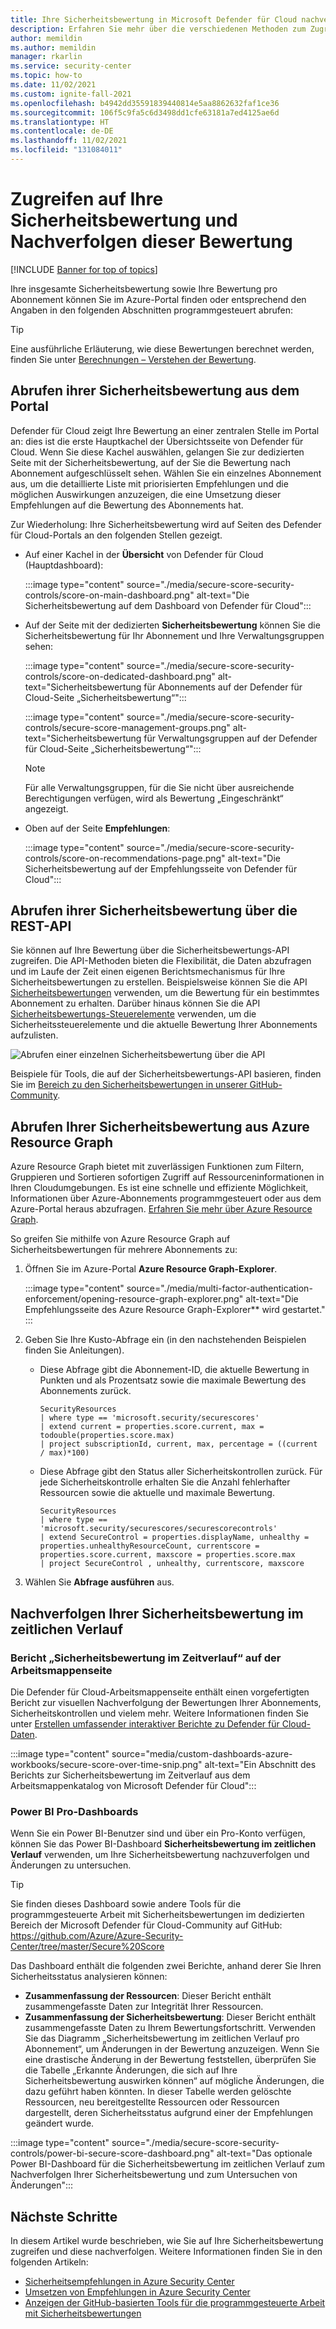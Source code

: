 ```yaml
---
title: Ihre Sicherheitsbewertung in Microsoft Defender für Cloud nachverfolgen
description: Erfahren Sie mehr über die verschiedenen Methoden zum Zugreifen auf und Nachverfolgen von Sicherheitsbewertungen in Microsoft Defender für Cloud.
author: memildin
ms.author: memildin
manager: rkarlin
ms.service: security-center
ms.topic: how-to
ms.date: 11/02/2021
ms.custom: ignite-fall-2021
ms.openlocfilehash: b4942dd35591839440814e5aa8862632faf1ce36
ms.sourcegitcommit: 106f5c9fa5c6d3498dd1cfe63181a7ed4125ae6d
ms.translationtype: HT
ms.contentlocale: de-DE
ms.lasthandoff: 11/02/2021
ms.locfileid: "131084011"
---
```

# <a name="access-and-track-your-secure-score"></a>Zugreifen auf Ihre Sicherheitsbewertung und Nachverfolgen dieser Bewertung

[!INCLUDE [Banner for top of topics](./includes/banner.md)]

Ihre insgesamte Sicherheitsbewertung sowie Ihre Bewertung pro Abonnement können Sie im Azure-Portal finden oder entsprechend den Angaben in den folgenden Abschnitten programmgesteuert abrufen:

> [!TIP]
> Eine ausführliche Erläuterung, wie diese Bewertungen berechnet werden, finden Sie unter [Berechnungen – Verstehen der Bewertung](secure-score-security-controls.md#calculations---understanding-your-score).

## <a name="get-your-secure-score-from-the-portal"></a>Abrufen ihrer Sicherheitsbewertung aus dem Portal

Defender für Cloud zeigt Ihre Bewertung an einer zentralen Stelle im Portal an: dies ist die erste Hauptkachel der Übersichtsseite von Defender für Cloud. Wenn Sie diese Kachel auswählen, gelangen Sie zur dedizierten Seite mit der Sicherheitsbewertung, auf der Sie die Bewertung nach Abonnement aufgeschlüsselt sehen. Wählen Sie ein einzelnes Abonnement aus, um die detaillierte Liste mit priorisierten Empfehlungen und die möglichen Auswirkungen anzuzeigen, die eine Umsetzung dieser Empfehlungen auf die Bewertung des Abonnements hat. 

Zur Wiederholung: Ihre Sicherheitsbewertung wird auf Seiten des Defender für Cloud-Portals an den folgenden Stellen gezeigt.

- Auf einer Kachel in der **Übersicht** von Defender für Cloud (Hauptdashboard):

    :::image type="content" source="./media/secure-score-security-controls/score-on-main-dashboard.png" alt-text="Die Sicherheitsbewertung auf dem Dashboard von Defender für Cloud":::

- Auf der Seite mit der dedizierten **Sicherheitsbewertung** können Sie die Sicherheitsbewertung für Ihr Abonnement und Ihre Verwaltungsgruppen sehen:

    :::image type="content" source="./media/secure-score-security-controls/score-on-dedicated-dashboard.png" alt-text="Sicherheitsbewertung für Abonnements auf der Defender für Cloud-Seite „Sicherheitsbewertung“":::

    :::image type="content" source="./media/secure-score-security-controls/secure-score-management-groups.png" alt-text="Sicherheitsbewertung für Verwaltungsgruppen auf der Defender für Cloud-Seite „Sicherheitsbewertung“":::

    > [!NOTE]
    > Für alle Verwaltungsgruppen, für die Sie nicht über ausreichende Berechtigungen verfügen, wird als Bewertung „Eingeschränkt“ angezeigt. 

- Oben auf der Seite **Empfehlungen**:

    :::image type="content" source="./media/secure-score-security-controls/score-on-recommendations-page.png" alt-text="Die Sicherheitsbewertung auf der Empfehlungsseite von Defender für Cloud":::

## <a name="get-your-secure-score-from-the-rest-api"></a>Abrufen ihrer Sicherheitsbewertung über die REST-API

Sie können auf Ihre Bewertung über die Sicherheitsbewertungs-API zugreifen. Die API-Methoden bieten die Flexibilität, die Daten abzufragen und im Laufe der Zeit einen eigenen Berichtsmechanismus für Ihre Sicherheitsbewertungen zu erstellen. Beispielsweise können Sie die API [Sicherheitsbewertungen](/rest/api/securitycenter/securescores) verwenden, um die Bewertung für ein bestimmtes Abonnement zu erhalten. Darüber hinaus können Sie die API [Sicherheitsbewertungs-Steuerelemente](/rest/api/securitycenter/securescorecontrols) verwenden, um die Sicherheitssteuerelemente und die aktuelle Bewertung Ihrer Abonnements aufzulisten.

![Abrufen einer einzelnen Sicherheitsbewertung über die API](media/secure-score-security-controls/single-secure-score-via-api.png)

Beispiele für Tools, die auf der Sicherheitsbewertungs-API basieren, finden Sie im [Bereich zu den Sicherheitsbewertungen in unserer GitHub-Community](https://github.com/Azure/Azure-Security-Center/tree/master/Secure%20Score). 

## <a name="get-your-secure-score-from-azure-resource-graph"></a>Abrufen Ihrer Sicherheitsbewertung aus Azure Resource Graph

Azure Resource Graph bietet mit zuverlässigen Funktionen zum Filtern, Gruppieren und Sortieren sofortigen Zugriff auf Ressourceninformationen in Ihren Cloudumgebungen. Es ist eine schnelle und effiziente Möglichkeit, Informationen über Azure-Abonnements programmgesteuert oder aus dem Azure-Portal heraus abzufragen. [Erfahren Sie mehr über Azure Resource Graph](../governance/resource-graph/index.yml).

So greifen Sie mithilfe von Azure Resource Graph auf Sicherheitsbewertungen für mehrere Abonnements zu:

1. Öffnen Sie im Azure-Portal **Azure Resource Graph-Explorer**.

    :::image type="content" source="./media/multi-factor-authentication-enforcement/opening-resource-graph-explorer.png" alt-text="Die Empfehlungsseite des Azure Resource Graph-Explorer** wird gestartet." :::

1. Geben Sie Ihre Kusto-Abfrage ein (in den nachstehenden Beispielen finden Sie Anleitungen).

    - Diese Abfrage gibt die Abonnement-ID, die aktuelle Bewertung in Punkten und als Prozentsatz sowie die maximale Bewertung des Abonnements zurück. 

        ```kusto
        SecurityResources 
        | where type == 'microsoft.security/securescores' 
        | extend current = properties.score.current, max = todouble(properties.score.max)
        | project subscriptionId, current, max, percentage = ((current / max)*100)
        ```

    - Diese Abfrage gibt den Status aller Sicherheitskontrollen zurück. Für jede Sicherheitskontrolle erhalten Sie die Anzahl fehlerhafter Ressourcen sowie die aktuelle und maximale Bewertung. 

        ```kusto
        SecurityResources 
        | where type == 'microsoft.security/securescores/securescorecontrols'
        | extend SecureControl = properties.displayName, unhealthy = properties.unhealthyResourceCount, currentscore = properties.score.current, maxscore = properties.score.max
        | project SecureControl , unhealthy, currentscore, maxscore
        ```

1. Wählen Sie **Abfrage ausführen** aus.


## <a name="tracking-your-secure-score-over-time"></a>Nachverfolgen Ihrer Sicherheitsbewertung im zeitlichen Verlauf

### <a name="secure-score-over-time-report-in-workbooks-page"></a>Bericht „Sicherheitsbewertung im Zeitverlauf“ auf der Arbeitsmappenseite

Die Defender für Cloud-Arbeitsmappenseite enthält einen vorgefertigten Bericht zur visuellen Nachverfolgung der Bewertungen Ihrer Abonnements, Sicherheitskontrollen und vielem mehr. Weitere Informationen finden Sie unter [Erstellen umfassender interaktiver Berichte zu Defender für Cloud-Daten](custom-dashboards-azure-workbooks.md).

:::image type="content" source="media/custom-dashboards-azure-workbooks/secure-score-over-time-snip.png" alt-text="Ein Abschnitt des Berichts zur Sicherheitsbewertung im Zeitverlauf aus dem Arbeitsmappenkatalog von Microsoft Defender für Cloud":::

### <a name="power-bi-pro-dashboards"></a>Power BI Pro-Dashboards

Wenn Sie ein Power BI-Benutzer sind und über ein Pro-Konto verfügen, können Sie das Power BI-Dashboard **Sicherheitsbewertung im zeitlichen Verlauf** verwenden, um Ihre Sicherheitsbewertung nachzuverfolgen und Änderungen zu untersuchen.

> [!TIP]
> Sie finden dieses Dashboard sowie andere Tools für die programmgesteuerte Arbeit mit Sicherheitsbewertungen im dedizierten Bereich der Microsoft Defender für Cloud-Community auf GitHub: https://github.com/Azure/Azure-Security-Center/tree/master/Secure%20Score

Das Dashboard enthält die folgenden zwei Berichte, anhand derer Sie Ihren Sicherheitsstatus analysieren können:

- **Zusammenfassung der Ressourcen**: Dieser Bericht enthält zusammengefasste Daten zur Integrität Ihrer Ressourcen.
- **Zusammenfassung der Sicherheitsbewertung**: Dieser Bericht enthält zusammengefasste Daten zu Ihrem Bewertungsfortschritt. Verwenden Sie das Diagramm „Sicherheitsbewertung im zeitlichen Verlauf pro Abonnement“, um Änderungen in der Bewertung anzuzeigen. Wenn Sie eine drastische Änderung in der Bewertung feststellen, überprüfen Sie die Tabelle „Erkannte Änderungen, die sich auf Ihre Sicherheitsbewertung auswirken können“ auf mögliche Änderungen, die dazu geführt haben könnten. In dieser Tabelle werden gelöschte Ressourcen, neu bereitgestellte Ressourcen oder Ressourcen dargestellt, deren Sicherheitsstatus aufgrund einer der Empfehlungen geändert wurde.

:::image type="content" source="./media/secure-score-security-controls/power-bi-secure-score-dashboard.png" alt-text="Das optionale Power BI-Dashboard für die Sicherheitsbewertung im zeitlichen Verlauf zum Nachverfolgen Ihrer Sicherheitsbewertung und zum Untersuchen von Änderungen":::


## <a name="next-steps"></a>Nächste Schritte

In diesem Artikel wurde beschrieben, wie Sie auf Ihre Sicherheitsbewertung zugreifen und diese nachverfolgen. Weitere Informationen finden Sie in den folgenden Artikeln:

- [Sicherheitsempfehlungen in Azure Security Center](review-security-recommendations.md)
- [Umsetzen von Empfehlungen in Azure Security Center](implement-security-recommendations.md)
- [Anzeigen der GitHub-basierten Tools für die programmgesteuerte Arbeit mit Sicherheitsbewertungen](https://github.com/Azure/Azure-Security-Center/tree/master/Secure%20Score)
